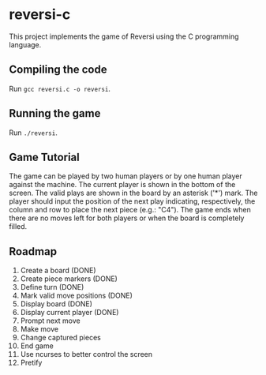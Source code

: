 # reversi-c

This project implements the game of Reversi using the C programming language.

## Compiling the code

Run `gcc reversi.c -o reversi`.

## Running the game

Run `./reversi`.

## Game Tutorial

The game can be played by two human players or by one human player against the machine.
The current player is shown in the bottom of the screen.
The valid plays are shown in the board by an asterisk ('*') mark.
The player should input the position of the next play indicating, respectively, the column and row to place the next piece (e.g.: "C4").
The game ends when there are no moves left for both players or when the board is completely filled.

## Roadmap

1. Create a board (DONE)
2. Create piece markers (DONE)
3. Define turn (DONE)
4. Mark valid move positions (DONE)
5. Display board (DONE)
6. Display current player (DONE)
7. Prompt next move
8. Make move
9. Change captured pieces
9. End game
10. Use ncurses to better control the screen
11. Pretify